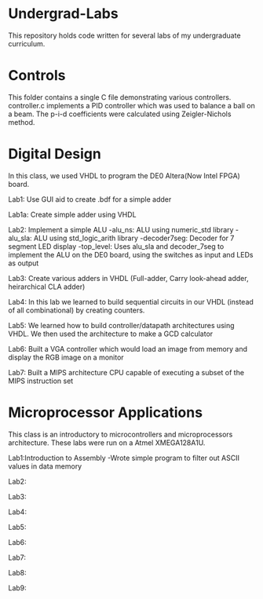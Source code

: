 # Undergrad-Labs
This repository holds code written for several labs of my undergraduate curriculum.

# Controls
This folder contains a single C file demonstrating various controllers. 
controller.c implements a PID controller which was used to balance a ball on a beam. 
The p-i-d coefficients were calculated using Zeigler-Nichols method.

# Digital Design
In this class, we used VHDL to program the DE0 Altera(Now Intel FPGA) board.

  Lab1: Use GUI aid to create .bdf for a simple adder
  
  Lab1a: Create simple adder using VHDL
  
  Lab2: Implement a simple ALU
    -alu_ns: ALU using numeric_std library
    -alu_sla: ALU using std_logic_arith library
    -decoder7seg: Decoder for 7 segment LED display
    -top_level: Uses alu_sla and decoder_7seg to implement the ALU on the DE0 board, using the switches as input and LEDs as output
    
  Lab3: Create various adders in VHDL (Full-adder, Carry look-ahead adder, heirarchical CLA adder)
  
  Lab4: In this lab we learned to build sequential circuits in our VHDL (instead of all combinational) by creating counters.
  
  Lab5: We learned how to build controller/datapath architectures using VHDL. We then used the architecture to make a GCD calculator
  
  Lab6: Built a VGA controller which would load an image from memory and display the RGB image on a monitor
  
  Lab7: Built a MIPS architecture CPU capable of executing a subset of the MIPS instruction set

# Microprocessor Applications
This class is an introductory to microcontrollers and microprocessors architecture. These labs were run on a Atmel XMEGA128A1U.

  Lab1:Introduction to Assembly
     -Wrote simple program to filter out ASCII values in data memory
  
  Lab2:
  
  Lab3:
  
  Lab4:
  
  Lab5:
  
  Lab6:
  
  Lab7:
  
  Lab8:
  
  Lab9:
